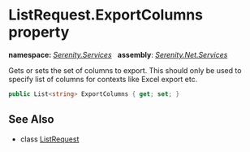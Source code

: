 # ListRequest.ExportColumns property
**namespace:** *[Serenity.Services](../../README.md#serenity.services-namespace)*   **assembly**: *[Serenity.Net.Services](../../README.md)*

Gets or sets the set of columns to export. This should only be used to specify list of columns for contexts like Excel export etc.

```csharp
public List<string> ExportColumns { get; set; }
```

## See Also

* class [ListRequest](../ListRequest.md)